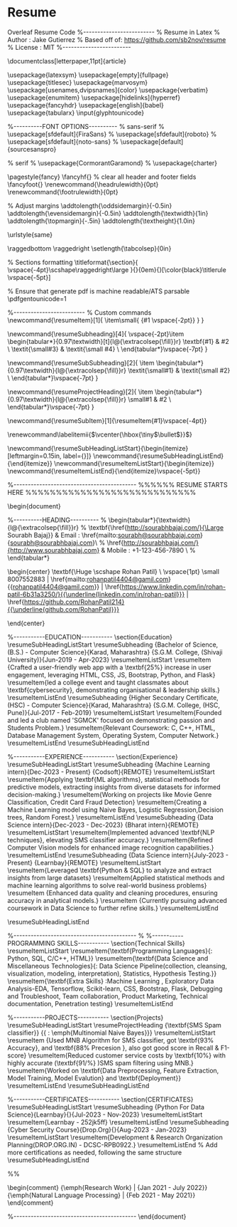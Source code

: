 # Resume
Overleaf Resume Code 
%-------------------------
% Resume in Latex
% Author : Jake Gutierrez
% Based off of: https://github.com/sb2nov/resume
% License : MIT
%------------------------

\documentclass[letterpaper,11pt]{article}

\usepackage{latexsym}
\usepackage[empty]{fullpage}
\usepackage{titlesec}
\usepackage{marvosym}
\usepackage[usenames,dvipsnames]{color}
\usepackage{verbatim}
\usepackage{enumitem}
\usepackage[hidelinks]{hyperref}
\usepackage{fancyhdr}
\usepackage[english]{babel}
\usepackage{tabularx}
\input{glyphtounicode}


%----------FONT OPTIONS----------
% sans-serif
% \usepackage[sfdefault]{FiraSans}
% \usepackage[sfdefault]{roboto}
% \usepackage[sfdefault]{noto-sans}
% \usepackage[default]{sourcesanspro}

% serif
% \usepackage{CormorantGaramond}
% \usepackage{charter}


\pagestyle{fancy}
\fancyhf{} % clear all header and footer fields
\fancyfoot{}
\renewcommand{\headrulewidth}{0pt}
\renewcommand{\footrulewidth}{0pt}

% Adjust margins
\addtolength{\oddsidemargin}{-0.5in}
\addtolength{\evensidemargin}{-0.5in}
\addtolength{\textwidth}{1in}
\addtolength{\topmargin}{-.5in}
\addtolength{\textheight}{1.0in}

\urlstyle{same}

\raggedbottom
\raggedright
\setlength{\tabcolsep}{0in}

% Sections formatting
\titleformat{\section}{
  \vspace{-4pt}\scshape\raggedright\large
}{}{0em}{}[\color{black}\titlerule \vspace{-5pt}]

% Ensure that generate pdf is machine readable/ATS parsable
\pdfgentounicode=1

%-------------------------
% Custom commands
\newcommand{\resumeItem}[1]{
  \item\small{
    {#1 \vspace{-2pt}}
  }
}

\newcommand{\resumeSubheading}[4]{
  \vspace{-2pt}\item
    \begin{tabular*}{0.97\textwidth}[t]{l@{\extracolsep{\fill}}r}
      \textbf{#1} & #2 \\
      \textit{\small#3} & \textit{\small #4} \\
    \end{tabular*}\vspace{-7pt}
}

\newcommand{\resumeSubSubheading}[2]{
    \item
    \begin{tabular*}{0.97\textwidth}{l@{\extracolsep{\fill}}r}
      \textit{\small#1} & \textit{\small #2} \\
    \end{tabular*}\vspace{-7pt}
}

\newcommand{\resumeProjectHeading}[2]{
    \item
    \begin{tabular*}{0.97\textwidth}{l@{\extracolsep{\fill}}r}
      \small#1 & #2 \\
    \end{tabular*}\vspace{-7pt}
}

\newcommand{\resumeSubItem}[1]{\resumeItem{#1}\vspace{-4pt}}

\renewcommand\labelitemii{$\vcenter{\hbox{\tiny$\bullet$}}$}

\newcommand{\resumeSubHeadingListStart}{\begin{itemize}[leftmargin=0.15in, label={}]}
\newcommand{\resumeSubHeadingListEnd}{\end{itemize}}
\newcommand{\resumeItemListStart}{\begin{itemize}}
\newcommand{\resumeItemListEnd}{\end{itemize}\vspace{-5pt}}

%-------------------------------------------
%%%%%%  RESUME STARTS HERE  %%%%%%%%%%%%%%%%%%%%%%%%%%%%


\begin{document}

%----------HEADING----------
% \begin{tabular*}{\textwidth}{l@{\extracolsep{\fill}}r}
%   \textbf{\href{http://sourabhbajaj.com/}{\Large Sourabh Bajaj}} & Email : \href{mailto:sourabh@sourabhbajaj.com}{sourabh@sourabhbajaj.com}\\
%   \href{http://sourabhbajaj.com/}{http://www.sourabhbajaj.com} & Mobile : +1-123-456-7890 \\
% \end{tabular*}

\begin{center}
    \textbf{\Huge \scshape Rohan Patil} \\ \vspace{1pt}
    \small 8007552883 $|$ \href{mailto:rohanpatil4404@gamil.com}{{rohanpatil4404@gamil.com}} $|$ 
    \href{https://www.linkedin.com/in/rohan-patil-6b31a3250/}{{\underline{linkedin.com/in/rohan-patil}}} $|$
    \href{https://github.com/RohanPatil214}{{\underline{github.com/RohanPatil}}}
    
    
\end{center}


%-----------EDUCATION-----------
\section{Education}
  \resumeSubHeadingListStart
    \resumeSubheading
      {Bachelor of Science, (B.S.) - Computer Science}{Karad, Maharashtra}
      {S.G.M. College, (Shivaji University)}{Jun-2019 - Apr-2023}
      \resumeItemListStart
        \resumeItem {Crafted a user-friendly web app with a \textbf{25\%} increase in user engagement, leveraging HTML, CSS, JS, Bootstrap, Python, and Flask}
        \resumeItem{led a college event and taught classmates about \textbf{cybersecurity}, demonstrating organisational \& leadership skills.}
      \resumeItemListEnd
    \resumeSubheading
      {Higher Secondary Certificate, (HSC) - Computer Science}{Karad, Maharashtra}
      {S.G.M. College, (HSC, Pune)}{Jul-2017 - Feb-2019}
       \resumeItemListStart
        \resumeItem{Founded and led a club named 'SGMCK' focused on demonstrating passion and Students Problem.}
        \resumeItem{Relevant Coursework: C, C++, HTML, Database Management System, Operating System, Computer Network.}
      \resumeItemListEnd
  \resumeSubHeadingListEnd


%-----------EXPERIENCE-----------
\section{Experience}
  \resumeSubHeadingListStart
  \resumeSubheading
      {Machine Learning intern}{Dec-2023 - Present}
      {Codsoft}{REMOTE}
      \resumeItemListStart
       \resumeItem{Applying \textbf{ML algorithms}, statistical methods for predictive models, extracting insights
from diverse datasets for informed decision-making.}
        \resumeItem{Working on projects like Movie Genre Classification, Credit Card Fraud Detection}
         \resumeItem{Creating a Machine Learning model using Naive Bayes, Logistic Regression,Decision trees, Random Forest.}
    \resumeItemListEnd
    \resumeSubheading
      {Data Science intern}{Dec-2023 -  Dec-2023}
      {Bharat intern}{REMOTE}
      \resumeItemListStart
        \resumeItem{Implemented advanced \textbf{NLP techniques}, elevating SMS classifier accuracy.}
        \resumeItem{Refined Computer Vision models for enhanced image recognition capabilities.}
    \resumeItemListEnd
    \resumeSubheading
      {Data Science intern}{July-2023 - Present}
      {Learnbay}{REMOTE}
      \resumeItemListStart
        \resumeItem{Leveraged \textbf{Python \& SQL} to analyze and extract insights from large datasets}
        \resumeItem{Applied statistical methods and machine learning algorithms to solve real-world
business problems}
        \resumeItem {Enhanced data quality and cleaning procedures, ensuring accuracy in analytical
models.}
        \resumeItem {Currently pursuing advanced coursework in Data Science to further refine skills.}
    \resumeItemListEnd
    
  \resumeSubHeadingListEnd


%-------------------------------------------
%
%-----------PROGRAMMING SKILLS-----------
\section{Technical Skills}
\resumeItemListStart
            \resumeItem{\textbf{Programming Languages}{: Python, SQL, C/C++, HTML}}
            \resumeItem{\textbf{Data Science and Miscellaneous Technologies}{: Data Science Pipeline(collection, cleansing, visualization, modeling, interpretation), Statistics, Hypothesis Testing.}}
            \resumeItem{\textbf{Extra Skills} :Machine Learning , Exploratory Data Analysis-EDA, Tensorflow, Scikit-learn, CSS, Bootstrap, Flask, Debugging and Troubleshoot, Team collaboration, Product Marketing, Technical documentation, Penetration testing}
\resumeItemListEnd


%-----------PROJECTS-----------
\section{Projects}
    \resumeSubHeadingListStart
      \resumeProjectHeading
          {\textbf{SMS Spam classifier}}
          {{ $:$ \emph{Multinomial Naive Bayes}}}
          \resumeItemListStart
            \resumeItem {Used MNB Algorithm for SMS classifier, got     \textbf{93\% Accuracy}, and \textbf{88\% Precesion }, also got good score in Recall \& F1-score}
            \resumeItem{Reduced customer service costs by \textbf{10\%} with highly accurate (\textbf{91/\%}
            )SMS spam filtering using MNB.}
            \resumeItem{Worked on \textbf{Data Preprocessing, Feature Extraction, Model Training, Model Evalution} and \textbf{Deployment}}
          \resumeItemListEnd
    \resumeSubHeadingListEnd

%-----------CERTIFICATES-----------
\section{CERTIFICATES}
\resumeSubHeadingListStart
  \resumeSubheading
    {Python For Data Science}{Learnbay}{}{Jul-2023 - Nov-2023}
    \resumeItemListStart
      \resumeItem{Learnbay - 252jk5ff}
    \resumeItemListEnd
  \resumeSubheading
    {Cyber Security Course}{Drop.Org}{}{Aug-2023 - Jan-2023}
    \resumeItemListStart
      \resumeItem{Development \& Research Organization Planning(DROP.ORG.IN) - DCSC-RPB0922.}
    \resumeItemListEnd
  % Add more certifications as needed, following the same structure
\resumeSubHeadingListEnd

%%

\begin{comment}
    {\emph{Research Work} $|$ {Jan 2021 - July 2022}}
    {\emph{Natural Language Processing} $|$ {Feb 2021 - May 2021}}
\end{comment}

%-------------------------------------------
\end{document}
